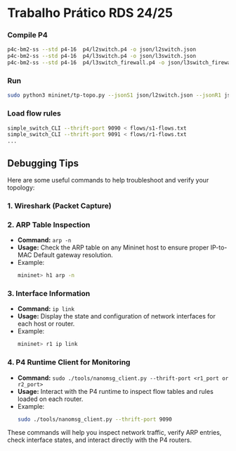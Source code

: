# Trabalho Prático RDS 24/25

### Compile P4
```bash
p4c-bm2-ss --std p4-16  p4/l2switch.p4 -o json/l2switch.json
p4c-bm2-ss --std p4-16  p4/l3switch.p4 -o json/l3switch.json
p4c-bm2-ss --std p4-16  p4/l3switch_firewall.p4 -o json/l3switch_firewall.json
```

### Run
```bash
sudo python3 mininet/tp-topo.py --jsonS1 json/l2switch.json --jsonR1 json/l3switch.json --jsonR2 json/l3switch_firewall.json
```

### Load flow rules
```bash
simple_switch_CLI --thrift-port 9090 < flows/s1-flows.txt
simple_switch_CLI --thrift-port 9091 < flows/r1-flows.txt
...
```

## Debugging Tips

Here are some useful commands to help troubleshoot and verify your topology:

### 1. **Wireshark (Packet Capture)**

### 2. **ARP Table Inspection**
   - **Command:** `arp -n`
   - **Usage:** Check the ARP table on any Mininet host to ensure proper IP-to-MAC Default gateway resolution.
   - Example:
     ```bash
     mininet> h1 arp -n
     ```

### 3. **Interface Information**
   - **Command:** `ip link`
   - **Usage:** Display the state and configuration of network interfaces for each host or router.
   - Example:
     ```bash
     mininet> r1 ip link
     ```

### 4. **P4 Runtime Client for Monitoring**
   - **Command:** `sudo ./tools/nanomsg_client.py --thrift-port <r1_port or r2_port>`
   - **Usage:** Interact with the P4 runtime to inspect flow tables and rules loaded on each router.
   - Example:
     ```bash
     sudo ./tools/nanomsg_client.py --thrift-port 9090
     ```

These commands will help you inspect network traffic, verify ARP entries, check interface states, and interact directly with the P4 routers.
